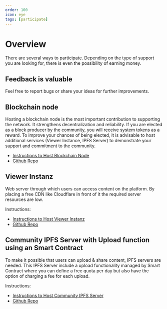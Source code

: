 ```yaml
---
order: 100
icon: eye
tags: [participate]
---
```


# Overview

There are several ways to participate. Depending on the type of support you are looking for, there is even the possibility of earning money.

## Feedback is valuable

Feel free to report bugs or share your ideas for further improvements.


## Blockchain node 

Hosting a blockchain node is the most important contribution to supporting the network. It strengthens decentralization and reliability.
If you are elected as a block producer by the community, you will receive system tokens as a reward.
To improve your chances of being elected, it is advisable to host additional services (Viewer Instance, IPFS Server) to demonstrate your support and commitment to the community.

* [Instructions to Host Blockchain Node](https://doc.fr0g.site/participate/blockproducers/)
* [Github Repo](https://github.com/fr0gsite/Fr0gChainNode)

## Viewer Instanz

Web server through which users can access content on the platform.
By placing a free CDN like Cloudflare in front of it the required server resources are low.

Instructions:
* [Instructions to Host Viewer Instanz](https://doc.fr0g.site/participate/viewerinstance/)
* [Github Repo](https://github.com/fr0gsite/FlutterFr0g)

##  Community IPFS Server with Upload function using an Smart Contract

To make it possible that users can upload & share content, IPFS servers are needed.
This IPFS Server include a upload functionality managed by Smart Contract where you can define a free quota per day but also have the option of charging a fee for each upload.

Instructions:
* [Instructions to Host Community IPFS Server]()
* [Github Repo](https://github.com/AnSieger/Fr0gsiteCommunityUploadIPFSnode)
